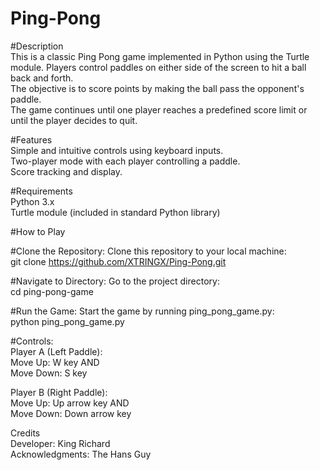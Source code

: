 # Ping-Pong  
  
#Description  
This is a classic Ping Pong game implemented in Python using the Turtle module. Players control paddles on either side of the screen to hit a ball back and forth.   
The objective is to score points by making the ball pass the opponent's paddle.  
The game continues until one player reaches a predefined score limit or until the player decides to quit.  
  
#Features  
Simple and intuitive controls using keyboard inputs.  
Two-player mode with each player controlling a paddle.  
Score tracking and display.  
  
#Requirements  
Python 3.x  
Turtle module (included in standard Python library)  
  
#How to Play  
  
#Clone the Repository: Clone this repository to your local machine:  
git clone https://github.com/XTRINGX/Ping-Pong.git  
  
#Navigate to Directory: Go to the project directory:  
cd ping-pong-game  
  
#Run the Game: Start the game by running ping_pong_game.py:  
python ping_pong_game.py  
  
#Controls:  
Player A (Left Paddle):  
Move Up: W key AND   
Move Down: S key  
  
Player B (Right Paddle):  
Move Up: Up arrow key AND   
Move Down: Down arrow key  
  
Credits  
Developer: King Richard  
Acknowledgments: The Hans Guy  
